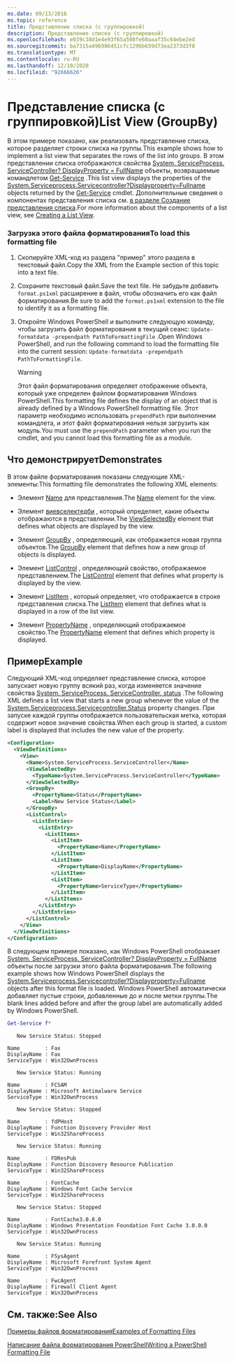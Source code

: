 ```yaml
---
ms.date: 09/13/2016
ms.topic: reference
title: Представление списка (с группировкой)
description: Представление списка (с группировкой)
ms.openlocfilehash: e039c38d1e4e93f65a508fe60aaaf35c64ebe2ed
ms.sourcegitcommit: ba7315a496986451cfc1296b659d73ea2373d3f0
ms.translationtype: MT
ms.contentlocale: ru-RU
ms.lasthandoff: 12/10/2020
ms.locfileid: "92666626"
---
```

# <a name="list-view-groupby"></a><span data-ttu-id="94e15-103">Представление списка (с группировкой)</span><span class="sxs-lookup"><span data-stu-id="94e15-103">List View (GroupBy)</span></span>

<span data-ttu-id="94e15-104">В этом примере показано, как реализовать представление списка, которое разделяет строки списка на группы.</span><span class="sxs-lookup"><span data-stu-id="94e15-104">This example shows how to implement a list view that separates the rows of the list into groups.</span></span> <span data-ttu-id="94e15-105">В этом представлении списка отображаются свойства [System. ServiceProcess. ServiceController? DisplayProperty = FullName](/dotnet/api/System.ServiceProcess.ServiceController) объекты, возвращаемые командлетом [Get-Service](/powershell/module/Microsoft.PowerShell.Management/Get-Service) .</span><span class="sxs-lookup"><span data-stu-id="94e15-105">This list view displays the properties of the [System.Serviceprocess.Servicecontroller?Displayproperty=Fullname](/dotnet/api/System.ServiceProcess.ServiceController) objects returned by the [Get-Service](/powershell/module/Microsoft.PowerShell.Management/Get-Service) cmdlet.</span></span> <span data-ttu-id="94e15-106">Дополнительные сведения о компонентах представления списка см. [в разделе Создание представления списка](./creating-a-list-view.md).</span><span class="sxs-lookup"><span data-stu-id="94e15-106">For more information about the components of a list view, see [Creating a List View](./creating-a-list-view.md).</span></span>

### <a name="to-load-this-formatting-file"></a><span data-ttu-id="94e15-107">Загрузка этого файла форматирования</span><span class="sxs-lookup"><span data-stu-id="94e15-107">To load this formatting file</span></span>

1. <span data-ttu-id="94e15-108">Скопируйте XML-код из раздела "пример" этого раздела в текстовый файл.</span><span class="sxs-lookup"><span data-stu-id="94e15-108">Copy the XML from the Example section of this topic into a text file.</span></span>

2. <span data-ttu-id="94e15-109">Сохраните текстовый файл.</span><span class="sxs-lookup"><span data-stu-id="94e15-109">Save the text file.</span></span> <span data-ttu-id="94e15-110">Не забудьте добавить `format.ps1xml` расширение в файл, чтобы обозначить его как файл форматирования.</span><span class="sxs-lookup"><span data-stu-id="94e15-110">Be sure to add the `format.ps1xml` extension to the file to identify it as a formatting file.</span></span>

3. <span data-ttu-id="94e15-111">Откройте Windows PowerShell и выполните следующую команду, чтобы загрузить файл форматирования в текущий сеанс: `Update-formatdata -prependpath PathToFormattingFile` .</span><span class="sxs-lookup"><span data-stu-id="94e15-111">Open Windows PowerShell, and run the following command to load the formatting file into the current session: `Update-formatdata -prependpath PathToFormattingFile`.</span></span>

   > [!WARNING]
   > <span data-ttu-id="94e15-112">Этот файл форматирования определяет отображение объекта, который уже определен файлом форматирования Windows PowerShell.</span><span class="sxs-lookup"><span data-stu-id="94e15-112">This formatting file defines the display of an object that is already defined by a Windows PowerShell formatting file.</span></span> <span data-ttu-id="94e15-113">Этот параметр необходимо использовать `prependPath` при выполнении командлета, и этот файл форматирования нельзя загрузить как модуль.</span><span class="sxs-lookup"><span data-stu-id="94e15-113">You must use the `prependPath` parameter when you run the cmdlet, and you cannot load this formatting file as a module.</span></span>

## <a name="demonstrates"></a><span data-ttu-id="94e15-114">Что демонстрирует</span><span class="sxs-lookup"><span data-stu-id="94e15-114">Demonstrates</span></span>

<span data-ttu-id="94e15-115">В этом файле форматирования показаны следующие XML-элементы:</span><span class="sxs-lookup"><span data-stu-id="94e15-115">This formatting file demonstrates the following XML elements:</span></span>

- <span data-ttu-id="94e15-116">Элемент [Name](./name-element-for-view-format.md) для представления.</span><span class="sxs-lookup"><span data-stu-id="94e15-116">The [Name](./name-element-for-view-format.md) element for the view.</span></span>

- <span data-ttu-id="94e15-117">Элемент [виевселектедби](./viewselectedby-element-format.md) , который определяет, какие объекты отображаются в представлении.</span><span class="sxs-lookup"><span data-stu-id="94e15-117">The [ViewSelectedBy](./viewselectedby-element-format.md) element that defines what objects are displayed by the view.</span></span>

- <span data-ttu-id="94e15-118">Элемент [GroupBy](./viewselectedby-element-format.md) , определяющий, как отображается новая группа объектов.</span><span class="sxs-lookup"><span data-stu-id="94e15-118">The [GroupBy](./viewselectedby-element-format.md) element that defines how a new group of objects is displayed.</span></span>

- <span data-ttu-id="94e15-119">Элемент [ListControl](./listcontrol-element-format.md) , определяющий свойство, отображаемое представлением.</span><span class="sxs-lookup"><span data-stu-id="94e15-119">The [ListControl](./listcontrol-element-format.md) element that defines what property is displayed by the view.</span></span>

- <span data-ttu-id="94e15-120">Элемент [ListItem](./listitem-element-for-listitems-for-listcontrol-format.md) , который определяет, что отображается в строке представления списка.</span><span class="sxs-lookup"><span data-stu-id="94e15-120">The [ListItem](./listitem-element-for-listitems-for-listcontrol-format.md) element that defines what is displayed in a row of the list view.</span></span>

- <span data-ttu-id="94e15-121">Элемент [PropertyName](./propertyname-element-for-listitem-for-listcontrol-format.md) , определяющий отображаемое свойство.</span><span class="sxs-lookup"><span data-stu-id="94e15-121">The [PropertyName](./propertyname-element-for-listitem-for-listcontrol-format.md) element that defines which property is displayed.</span></span>

## <a name="example"></a><span data-ttu-id="94e15-122">Пример</span><span class="sxs-lookup"><span data-stu-id="94e15-122">Example</span></span>

<span data-ttu-id="94e15-123">Следующий XML-код определяет представление списка, которое запускает новую группу всякий раз, когда изменяется значение свойства [System. ServiceProcess. ServiceController. status](/dotnet/api/System.ServiceProcess.ServiceController.Status) .</span><span class="sxs-lookup"><span data-stu-id="94e15-123">The following XML defines a list view that starts a new group whenever the value of the [System.Serviceprocess.Servicecontroller.Status](/dotnet/api/System.ServiceProcess.ServiceController.Status) property changes.</span></span> <span data-ttu-id="94e15-124">При запуске каждой группы отображается пользовательская метка, которая содержит новое значение свойства.</span><span class="sxs-lookup"><span data-stu-id="94e15-124">When each group is started, a custom label is displayed that includes the new value of the property.</span></span>

```xml
<Configuration>
  <ViewDefinitions>
    <View>
      <Name>System.ServiceProcess.ServiceController</Name>
      <ViewSelectedBy>
        <TypeName>System.ServiceProcess.ServiceController</TypeName>
      </ViewSelectedBy>
      <GroupBy>
        <PropertyName>Status</PropertyName>
        <Label>New Service Status</Label>
      </GroupBy>
      <ListControl>
        <ListEntries>
          <ListEntry>
            <ListItems>
              <ListItem>
                <PropertyName>Name</PropertyName>
              </ListItem>
              <ListItem>
                <PropertyName>DisplayName</PropertyName>
              </ListItem>
              <ListItem>
                <PropertyName>ServiceType</PropertyName>
              </ListItem>
            </ListItems>
          </ListEntry>
        </ListEntries>
      </ListControl>
    </View>
  </ViewDefinitions>
</Configuration>
```

<span data-ttu-id="94e15-125">В следующем примере показано, как Windows PowerShell отображает [System. ServiceProcess. ServiceController? DisplayProperty = FullName](/dotnet/api/System.ServiceProcess.ServiceController) объекты после загрузки этого файла форматирования.</span><span class="sxs-lookup"><span data-stu-id="94e15-125">The following example shows how Windows PowerShell displays the [System.Serviceprocess.Servicecontroller?Displayproperty=Fullname](/dotnet/api/System.ServiceProcess.ServiceController) objects after this format file is loaded.</span></span> <span data-ttu-id="94e15-126">Windows PowerShell автоматически добавляет пустые строки, добавленные до и после метки группы.</span><span class="sxs-lookup"><span data-stu-id="94e15-126">The blank lines added before and after the group label are automatically added by Windows PowerShell.</span></span>

```powershell
Get-Service f*
```

```output
   New Service Status: Stopped

Name        : Fax
DisplayName : Fax
ServiceType : Win32OwnProcess

   New Service Status: Running

Name        : FCSAM
DisplayName : Microsoft Antimalware Service
ServiceType : Win32OwnProcess

   New Service Status: Stopped

Name        : fdPHost
DisplayName : Function Discovery Provider Host
ServiceType : Win32ShareProcess

   New Service Status: Running

Name        : FDResPub
DisplayName : Function Discovery Resource Publication
ServiceType : Win32ShareProcess

Name        : FontCache
DisplayName : Windows Font Cache Service
ServiceType : Win32ShareProcess

   New Service Status: Stopped

Name        : FontCache3.0.0.0
DisplayName : Windows Presentation Foundation Font Cache 3.0.0.0
ServiceType : Win32OwnProcess

   New Service Status: Running

Name        : FSysAgent
DisplayName : Microsoft Forefront System Agent
ServiceType : Win32OwnProcess

Name        : FwcAgent
DisplayName : Firewall Client Agent
ServiceType : Win32OwnProcess
```

## <a name="see-also"></a><span data-ttu-id="94e15-127">См. также:</span><span class="sxs-lookup"><span data-stu-id="94e15-127">See Also</span></span>

[<span data-ttu-id="94e15-128">Примеры файлов форматирования</span><span class="sxs-lookup"><span data-stu-id="94e15-128">Examples of Formatting Files</span></span>](./examples-of-formatting-files.md)

[<span data-ttu-id="94e15-129">Написание файла форматирования PowerShell</span><span class="sxs-lookup"><span data-stu-id="94e15-129">Writing a PowerShell Formatting File</span></span>](./writing-a-powershell-formatting-file.md)

